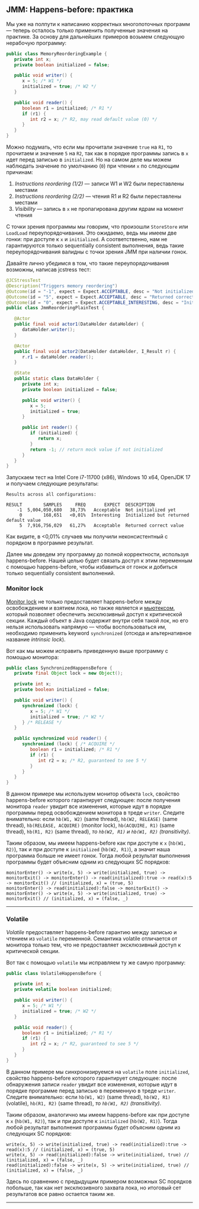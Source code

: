 ## JMM: Happens-before: практика

  

Мы уже на полпути к написанию корректных многопоточных программ — теперь осталось только применить полученные значения на практике. За основу для дальнейших примеров возьмем следующую нерабочую программу:

  
```java
public class MemoryReorderingExample {
   private int x;
   private boolean initialized = false;

   public void writer() {
      x = 5; /* W1 */
      initialized = true; /* W2 */
   }

   public void reader() {
      boolean r1 = initialized; /* R1 */
      if (r1) {
         int r2 = x; /* R2, may read default value (0) */
      }
   }
}
```
  

Можно подумать, что если мы прочитали значение `true` на `R1`, то прочитаем и значение `5` на `R2`, так как в порядке программы запись в `x` идет перед записью в `initialized`. Но на самом деле мы можем наблюдать значение по умолчанию (`0`) при чтении `x` по следующим причинам:

  
1. *Instructions reordering (1/2)* — записи W1 и W2 были переставлены местами
2. *Instructions reordering (2/2)* — чтения R1 и R2 были переставлены местами
3. *Visibility* — запись в `x` не пропагирована другим ядрам на момент чтения
  

С точки зрения программы мы говорим, что произошли `StoreStore` или `LoadLoad` переупорядочивания. Это ожидаемо, ведь мы имеем две гонки: при доступе к `x` и `initialized`. А соответственно, нам не гарантируются только sequentially consistent выполнения, ведь такие переупорядочивания валидны с точки зрения JMM при наличии гонок.

  

Давайте лично убедимся в том, что такие переупорядочивания возможны, написав jcstress тест:

  
```java
@JCStressTest
@Description("Triggers memory reordering")
@Outcome(id = "-1", expect = Expect.ACCEPTABLE, desc = "Not initialized yet")
@Outcome(id = "5", expect = Expect.ACCEPTABLE, desc = "Returned correct value")
@Outcome(id = "0", expect = Expect.ACCEPTABLE_INTERESTING, desc = "Initialized but returned default value")
public class JmmReorderingPlainTest {

   @Actor
   public final void actor1(DataHolder dataHolder) {
      dataHolder.writer();
   }

   @Actor
   public final void actor2(DataHolder dataHolder, I_Result r) {
      r.r1 = dataHolder.reader();
   }

   @State
   public static class DataHolder {
      private int x;
      private boolean initialized = false;

      public void writer() {
         x = 5;
         initialized = true;
      }

      public int reader() {
         if (initialized) {
            return x;
         }
         return -1; // return mock value if not initialized
      }
   }
}
```
  

Запускаем тест на Intel Core i7-11700 (x86), Windows 10 x64, OpenJDK 17 и получаем следующие результаты:

  
```
Results across all configurations:

RESULT        SAMPLES     FREQ       EXPECT  DESCRIPTION
    -1  5,004,050,680   38,73%   Acceptable  Not initialized yet
     0        168,651   <0,01%  Interesting  Initialized but returned default value
     5  7,916,756,029   61,27%   Acceptable  Returned correct value
```
  

Как видите, в <0,01% случаев мы получили неконсистентный с порядком в программе результат.

  

Далее мы доведем эту программу до полной корректности, используя happens-before. Нашей целью будет связать доступ к этим переменным с помощью happens-before, чтобы избавиться от гонок и добиться только sequentially consistent выполнений.

  

### Monitor lock

  

[Monitor lock](https://docs.oracle.com/javase/tutorial/essential/concurrency/locksync.html) не только предоставляет happens-before между освобождением и взятием лока, но также является и [мьютексом](https://ru.wikipedia.org/wiki/%D0%9C%D1%8C%D1%8E%D1%82%D0%B5%D0%BA%D1%81), который позволяет обеспечить эксклюзивный доступ к критической секции. Каждый объект в Java содержит внутри себя такой лок, но его нельзя использовать напрямую — чтобы воспользоваться им, необходимо применить keyword `synchronized` (отсюда и альтернативное название *intrinsic lock*).

  

Вот как мы можем исправить приведенную выше программу с помощью монитора:

  
```java
public class SynchronizedHappensBefore {
   private final Object lock = new Object();

   private int x;
   private boolean initialized = false;

   public void writer() {
      synchronized (lock) {
         x = 5; /* W1 */
         initialized = true; /* W2 */
      } /* RELEASE */
   }

   public synchronized void reader() {
      synchronized (lock) { /* ACQUIRE */
         boolean r1 = initialized; /* R1 */
         if (r1) {
            int r2 = x; /* R2, guaranteed to see 5 */
         }
      }
   }
}
```
  

В данном примере мы используем монитор объекта `lock`, свойство happens-before которого гарантирует следующее: после получения монитора `reader` увидит все изменения, которые идут в порядке программы перед освобождением монитора в треде `writer`. Следите внимательно: если `hb(W1, W2)` (same thread), `hb(W2, RELEASE)` (same thread), `hb(RELEASE, ACQUIRE)` (monitor lock), `hb(ACQUIRE, R1)` (same thread), `hb(R1, R2)` (same thread), *то `hb(W2, R1)` и `hb(W1, R2)` (transitivity)*.

  

Таким образом, мы имеем happens-before как при доступе к `x` (`hb(W1, R2)`), так и при доступе к `initialized` (`hb(W2, R1)`), а значит наша программа больше не имеет гонок. Тогда любой результат выполнения программы будет объясним одним из следующих SC порядков:

  
```
monitorEnter() -> write(x, 5) -> write(initialized, true) -> monitorExit() -> monitorEnter() -> read(initialized):true -> read(x):5 -> monitorExit() // (initialized, x) = (true, 5)
monitorEnter() -> read(initialized):false -> monitorExit() -> monitorEnter() -> write(x, 5) -> write(initialized, true) -> monitorExit() // (initialized, x) = (false, _)
```
  

---

  

### Volatile

  

*Volatile* предоставляет happens-before гарантию между записью и чтением из `volatile` переменной. Семантика volatile отличается от монитора только тем, что не предоставляет эксклюзивный доступ к критической секции.

  

Вот так с помощью `volatile` мы исправляем ту же самую программу:

  
```java
public class VolatileHappensBefore {

   private int x;
   private volatile boolean initialized;

   public void writer() {
      x = 5; /* W1 */
      initialized = true; /* W2 */
   }

   public void reader() {
      boolean r1 = initialized; /* R1 */
      if (r1) {
         int r2 = x; /* R2, guaranteed to see 5 */
      }
   }
}
```
  

В данном примере мы синхронизируемся на `volatile` поле `initialized`, свойство happens-before которого гарантирует следующее: после обнаружения записи `reader` увидит все изменения, которые идут в порядке программе перед записью в переменную в треде `writer`. Следите внимательно: если `hb(W1, W2)` (same thread), `hb(W2, R1)` (volatile), `hb(R1, R2)` (same thread), *то `hb(W1, R2)` (transitivity)*.

  

Таким образом, аналогично мы имеем happens-before как при доступе к `x` (`hb(W1, R2)`), так и при доступе к `initialized` (`hb(W2, R1)`). Тогда любой результат выполнения программы будет объясним одним из следующих SC порядков:

  
```
write(x, 5) -> write(initialized, true) -> read(initialized):true -> read(x):5 // (initialized, x) = (true, 5)
write(x, 5) -> read(initialized):false -> write(initialized, true) // (initialized, x) = (false, _)
read(initialized):false -> write(x, 5) -> write(initialized, true) // (initialized, x) = (false, _)
```
  

Здесь по сравнению с предыдущим примером возможных SC порядков побольше, так как нет эксклюзивного захвата лока, но итоговый сет результатов все равно остается таким же.

  

---

  
